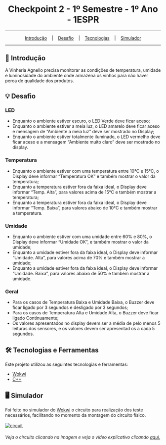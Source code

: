 <h1 align="center">Checkpoint 2 - 1º Semestre - 1º Ano - 1ESPR</h1>

<hr/>

<p align="center">
  <a href="#pushpin-Introdução">Introdução</a>
  &nbsp;&nbsp;&nbsp;|&nbsp;&nbsp;&nbsp;
  <a href="#bulb-Desafio">Desafio</a>
  &nbsp;&nbsp;&nbsp;|&nbsp;&nbsp;&nbsp;
  <a href="#hammer_and_wrench-Tecnologias">Tecnologias</a>
  &nbsp;&nbsp;&nbsp;|&nbsp;&nbsp;&nbsp;
  <a href="#desktop_computer-Simulador">Simulador</a>
</p>

<hr/>

## :pushpin: Introdução
A Vinheria Agnello precisa monitorar as condições de temperatura, umidade e luminosidade do ambiente onde armazena os vinhos para não haver perca de qualidade dos produtos.

## :bulb: Desafio
### LED
<ul>
  <li>Enquanto o ambiente estiver escuro, o LED Verde deve ficar aceso;</li>
  <li>Enquanto o ambiente estiver a meia luz, o LED amarelo deve ficar aceso e mensagem de “Ambiente a meia luz” deve ser mostrado no Display;</li>
  <li>Enquanto o ambiente estiver totalmente iluminado, o LED vermelho deve ficar aceso e a mensagem “Ambiente muito claro” deve ser mostrado no display.</li>
</ul>

### Temperatura
<ul>
  <li>Enquanto o ambiente estiver com uma temperatura entre 10°C e 15°C, o Display deve informar “Temperatura OK” e também mostrar o valor da temperatura;</li>
  <li>Enquanto a temperatura estiver fora da faixa ideal, o Display deve informar “Temp. Alta”, para valores acima de 15°C e também mostrar a temperatura;</li>
  <li>Enquanto a temperatura estiver fora da faixa ideal, o Display deve informar “Temp. Baixa”, para valores abaixo de 10°C e também mostrar a temperatura.</li>
</ul>

### Umidade
<ul>
  <li>Enquanto o ambiente estiver com uma umidade entre 60% e 80%, o Display deve informar “Umidade OK”, e também mostrar o valor da umidade;</li>
  <li>Enquanto a umidade estiver fora da faixa ideal, o Display deve informar “Umidade. Alta”, para valores acima de 70% e também mostrar a umidade;</li>
  <li>Enquanto a umidade estiver fora da faixa ideal, o Display deve informar “Umidade. Baixa”, para valores abaixo de 50% e também mostrar a umidade.</li>
</ul>

### Geral
<ul>
  <li>Para os casos de Temperatura Baixa e Umidade Baixa, o Buzzer deve ficar ligado por 3 segundos e desligado por 3 segundos;</li>
  <li>Para os casos de Temperatura Alta e Umidade Alta, o Buzzer deve ficar ligado Continuamente;</li>
  <li>Os valores apresentados no display devem ser a média de pelo menos 5 leituras dos sensores, e os valores devem ser apresentad os a cada 5 segundos.</li>
</ul>

## :hammer_and_wrench: Tecnologias e Ferramentas
Este projeto utilizou as seguintes tecnologias e ferramentas:
* [Wokwi](https://wokwi.com/)
* [C++](https://pt.wikipedia.org/wiki/C%2B%2B)

## :desktop_computer: Simulador
Foi feito no simulador do [Wokwi](https://wokwi.com/) o circuito para realização dos teste necessários, facilitando no momento da montagem do circuito físico.
<br/><br/>
<a href="https://wokwi.com/projects/378149597869460481" target="_blank">
  <img src="https://github.com/studies2023-FIAP-ES-553521-ano1-05-EDG/Checkpoint-2/blob/main/circuit.png" alt="circuit" />
</a>
<h6>Veja o circuito clicando na imagem e veja o vídeo explicativo clicando <a href="">aqui.</a></h6>
